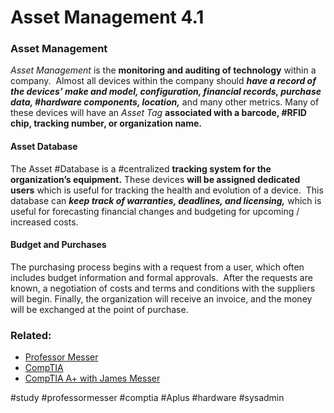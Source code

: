 # Asset Management 4.1

### Asset Management

*Asset Management* is the **monitoring and auditing of technology** within a company.  Almost all devices within the company should ***have a record of the devices’ make and model, configuration, financial records, purchase data, #hardware components, location,*** and many other metrics. Many of these devices will have an *Asset Tag* **associated with a barcode, #RFID chip, tracking number, or organization name.**

#### Asset Database

The Asset #Database is a #centralized **tracking system for the organization’s equipment.** These devices **will be assigned dedicated users** which is useful for tracking the health and evolution of a device.  This database can ***keep track of warranties, deadlines, and licensing,*** which is useful for forecasting financial changes and budgeting for upcoming / increased costs.

#### Budget and Purchases

The purchasing process begins with a request from a user, which often includes budget information and formal approvals.  After the requests are known, a negotiation of costs and terms and conditions with the suppliers will begin. Finally, the organization will receive an invoice, and the money will be exchanged at the point of purchase.

### Related:
- [Professor Messer](https://www.professormesser.com/free-a-plus-training/220-1102/220-1102-video/asset-management-220-1102/ "Professor Messer A+ Guide")
- [CompTIA](https://www.comptia.org/ "CompTIA Homepage")
- [CompTIA A+ with James Messer](CompTIA%20A+%20with%20James%20Messer.md)

#study #professormesser #comptia #Aplus #hardware #sysadmin 